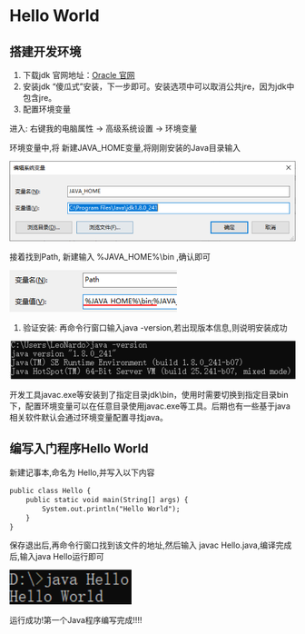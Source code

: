 # Hello World

## 搭建开发环境

1.  下载jdk
    官网地址：[Oracle 官网](http://www.oracle.com)
2.  安装jdk
    “傻瓜式”安装，下一步即可。安装选项中可以取消公共jre，因为jdk中包含jre。
3.  配置环境变量

进入: 右键我的电脑属性 -> 高级系统设置 -> 环境变量 

环境变量中,将 新建JAVA_HOME变量,将刚刚安装的Java目录输入

![image.png](_images/1599067765629-c4584688-90fe-4e9c-917e-1627d064b94c.png)

接着找到Path, 新建输入 %JAVA_HOME%\bin ,确认即可

![image.png](_images/1599067879655-965f27f9-c724-4ee1-83de-41be09901bc9.png)

1.  验证安装: 再命令行窗口输入java -version,若出现版本信息,则说明安装成功

![image.png](_images/1599067961064-29a7e581-949f-4e23-9116-20c49351a227.png)



开发工具javac.exe等安装到了指定目录jdk\bin，使用时需要切换到指定目录bin下，配置环境变量可以在任意目录使用javac.exe等工具。后期也有一些基于java相关软件默认会通过环境变量配置寻找java。



## 编写入门程序Hello World

新建记事本,命名为 Hello,并写入以下内容

```
public class Hello {
    public static void main(String[] args) {
        System.out.println("Hello World");
    }
}
```

保存退出后,再命令行窗口找到该文件的地址,然后输入 javac Hello.java,编译完成后,输入java Hello运行即可

![image.png](_images/1599068131564-fdcfe68f-2b6e-4dc3-911a-b2e93cbad360.png)

运行成功!第一个Java程序编写完成!!!!